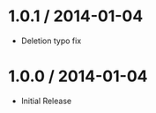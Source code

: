 
1.0.1 / 2014-01-04 
==================

 * Deletion typo fix

1.0.0 / 2014-01-04 
==================
 * Initial Release
